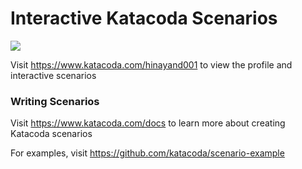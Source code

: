 # Interactive Katacoda Scenarios

[![](http://shields.katacoda.com/katacoda/hinayand001/count.svg)](https://www.katacoda.com/hinayand001 "Get your profile on Katacoda.com")

Visit https://www.katacoda.com/hinayand001 to view the profile and interactive scenarios

### Writing Scenarios
Visit https://www.katacoda.com/docs to learn more about creating Katacoda scenarios

For examples, visit https://github.com/katacoda/scenario-example

